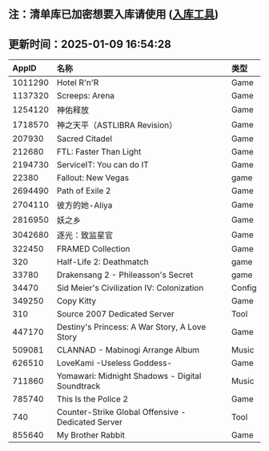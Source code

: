 ## 注：清单库已加密想要入库请使用 ([入库工具](https://github.com/BlankTMing/ManifestAutoUpdate/releases))

## 更新时间：2025-01-09 16:54:28
| AppID | 名称 | 类型  |
| :-------------------- | :----------------------------- | :----------- |
| 1011290 | Hotel R'n'R| Game |
| 1137320 | Screeps: Arena| Game |
| 1254120 | 神佑释放| Game |
| 1718570 | 神之天平（ASTLIBRA Revision）| Game |
| 207930 | Sacred Citadel| Game |
| 212680 | FTL: Faster Than Light| Game |
| 2194730 | ServiceIT: You can do IT| Game |
| 22380 | Fallout: New Vegas| game |
| 2694490 | Path of Exile 2| Game |
| 2704110 | 彼方的她-Aliya| Game |
| 2816950 | 妖之乡| Game |
| 3042680 | 逐光：致监星官| Game |
| 322450 | FRAMED Collection| Game |
| 320 | Half-Life 2: Deathmatch| game |
| 33780 | Drakensang 2 - Phileasson's Secret| game |
| 34470 | Sid Meier's Civilization IV: Colonization| Config |
| 349250 | Copy Kitty| Game |
| 310 | Source 2007 Dedicated Server| Tool |
| 447170 | Destiny's Princess: A War Story, A Love Story| Game |
| 509081 | CLANNAD - Mabinogi Arrange Album| Music |
| 626510 | LoveKami -Useless Goddess-| Game |
| 711860 | Yomawari: Midnight Shadows - Digital Soundtrack| Music |
| 785740 | This Is the Police 2| Game |
| 740 | Counter-Strike Global Offensive - Dedicated Server| Tool |
| 855640 | My Brother Rabbit| Game |
